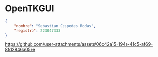 # OpenTKGUI

```json
{
    "nombre": "Sebastian Cespedes Rodas",
    "registro": 223047333
}
```

https://github.com/user-attachments/assets/06c42a15-194e-41c5-af69-8fd2846a05ee
